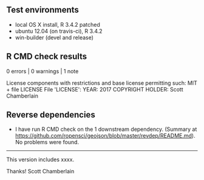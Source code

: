 ## Test environments

* local OS X install, R 3.4.2 patched
* ubuntu 12.04 (on travis-ci), R 3.4.2
* win-builder (devel and release)

## R CMD check results

0 errors | 0 warnings | 1 note

   License components with restrictions and base license permitting such:
     MIT + file LICENSE
   File 'LICENSE':
     YEAR: 2017
     COPYRIGHT HOLDER: Scott Chamberlain

## Reverse dependencies

* I have run R CMD check on the 1 downstream dependency.
  (Summary at <https://github.com/ropensci/geojson/blob/master/revdep/README.md>).
  No problems were found.

-------

This version includes xxxx.

Thanks!
Scott Chamberlain
